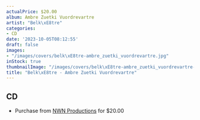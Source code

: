 ```yaml
---
actualPrice: $20.00
album: Ambre Zuetki Vuordrevartre
artist: "Belk\xE8tre"
categories:
- CD
date: '2023-10-05T08:12:55'
draft: false
images:
- "/images/covers/belk\xE8tre-ambre_zuetki_vuordrevartre.jpg"
inStock: true
thumbnailImage: "/images/covers/belk\xE8tre-ambre_zuetki_vuordrevartre-thumb.jpg"
title: "Belk\xE8tre - Ambre Zuetki Vuordrevartre"
---
```


## CD
* Purchase from [NWN Productions](http://shop.nwnprod.com/index.php?route=product/product&path=93&product_id=41023&sort=pd.name&order=ASC) for $20.00
